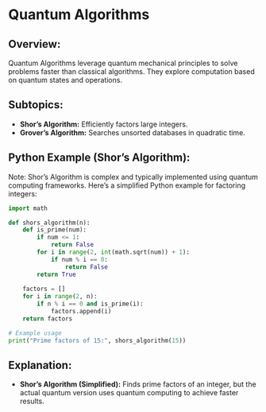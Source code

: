 # **Quantum Algorithms**

## **Overview:**

Quantum Algorithms leverage quantum mechanical principles to solve problems faster than classical algorithms. They explore computation based on quantum states and operations.

## **Subtopics:**

- **Shor’s Algorithm:** Efficiently factors large integers.
- **Grover’s Algorithm:** Searches unsorted databases in quadratic time.

## **Python Example (Shor’s Algorithm):**

Note: Shor’s Algorithm is complex and typically implemented using quantum computing frameworks. Here’s a simplified Python example for factoring integers:

```python
import math

def shors_algorithm(n):
    def is_prime(num):
        if num <= 1:
            return False
        for i in range(2, int(math.sqrt(num)) + 1):
            if num % i == 0:
                return False
        return True
    
    factors = []
    for i in range(2, n):
        if n % i == 0 and is_prime(i):
            factors.append(i)
    return factors

# Example usage
print("Prime factors of 15:", shors_algorithm(15))
```

## **Explanation:**
- **Shor’s Algorithm (Simplified):** Finds prime factors of an integer, but the actual quantum version uses quantum computing to achieve faster results.

